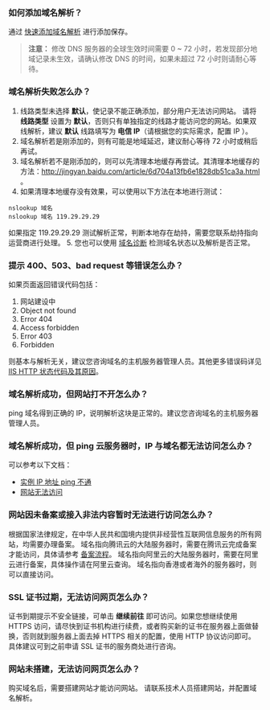 ### 如何添加域名解析？
通过 [快速添加域名解析](https://cloud.tencent.com/document/product/302/3446) 进行添加保存。
> **注意：** 
> 修改 DNS 服务器的全球生效时间需要 0 ~ 72 小时，若发现部分地域记录未生效，请确认修改 DNS 的时间，如果未超过 72 小时则请耐心等待。

### 域名解析失败怎么办？
1. 线路类型未选择 **默认**，使记录不能正确添加，部分用户无法访问网站。
请将 **线路类型** 设置为 **默认**，否则只有单独指定的线路才能访问您的网站。如果双线解析，建议 **默认** 线路填写为 **电信 IP**（请根据您的实际需求，配置 IP ）。
2. 域名解析若是刚添加的，则有可能是地域延迟，建议耐心等待 72 小时或稍后再试。
3. 域名解析若不是刚添加的，则可以先清理本地缓存再尝试。其清理本地缓存的方法：http://jingyan.baidu.com/article/6d704a13fb6e1828db51ca3a.html 。
4. 如果清理本地缓存没有效果，可以使用以下方法在本地进行测试：
```
nslookup 域名
nslookup 域名 119.29.29.29 
```
如果指定 119.29.29.29 测试解析正常，判断本地存在劫持，需要您联系劫持指向运营商进行处理。
5. 您也可以使用 [域名诊断](https://cloud.tencent.com/product/tools?from=dnspodqcloud) 检测域名状态以及解析是否正常。

### 提示 400、503、bad request 等错误怎么办？
如果页面返回错误代码包括：
1. 网站建设中
2. Object not found
3. Error 404
4. Access forbidden
5. Error 403
6. Forbidden

则基本与解析无关，建议您咨询域名的主机服务器管理人员。其他更多错误码详见 [IIS HTTP 状态代码及其原因](https://cloud.tencent.com/document/product/302/19903)。

### 域名解析成功，但网站打不开怎么办？
ping 域名得到正确的 IP，说明解析这块是正常的。建议您咨询域名的主机服务器管理人员。

### 域名解析成功，但 ping 云服务器时，IP 与域名都无法访问怎么办？
可以参考以下文档：
-  [实例 IP 地址 ping 不通](https://cloud.tencent.com/document/product/213/14639)
-  [网站无法访问](https://cloud.tencent.com/document/product/213/14633)

### 网站因未备案或接入非法内容暂时无法进行访问怎么办？
根据国家法律规定，在中华人民共和国境内提供非经营性互联网信息服务的所有网站，均需要办理备案。
域名指向腾讯云的大陆服务器时，需要在腾讯云完成备案才能访问，具体请参考 [备案流程](https://cloud.tencent.com/document/product/243/18909)。
域名指向阿里云的大陆服务器时，需要在阿里云进行备案，具体操作请在阿里云查询。
域名指向香港或者海外的服务器时，则可以直接访问。

### SSL 证书过期，无法访问网页怎么办？
证书到期提示不安全链接，可单击 **继续前往** 即可访问。如果您想继续使用 HTTPS 访问，请尽快到证书机构进行续费，或者购买新的证书在服务器上面做替换，否则就到服务器上面去掉 HTTPS 相关的配置，使用 HTTP 协议访问即可。具体建议可到之前申请 SSL 证书的服务商处进行咨询。

### 网站未搭建，无法访问网页怎么办？
购买域名后，需要搭建网站才能访问网站。	请联系技术人员搭建网站，并配置域名解析。
